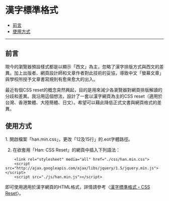 漢字標準格式
================

*   [前言](#qianyan)
*   [使用方式](#shiyong_fangshi)

* * *

<h2 id="qianyan">前言</h2>
現今的瀏覽器預設樣式都是以顯示「西文」為主，忽略了漢字排版方式與西文的差異。加上出版者、網頁設計師和文章作者對此技術的妥協，導致中文「螢幕文章」與學校所授予文章書寫規則有愈來愈大的出入。

最近有個CSS reset的概念突然興起，目的是用來減少各瀏覽器對網頁排版解讀的分歧和差異。我沿用這個想法，設計了一套以漢字網頁為主的CSS reset（適用於台灣、香港繁體、大陸簡體、日文）。希望可以藉此降低正式文書與網頁格式的差異。

<h2 id="shiyong_fangshi">使用方式</h2>
1. 開啟檔案「han.min.css」，更改「12及15行」的.eot字體路徑。

2. 在欲套用「Han: CSS Reset」的網頁中插入下列語法：
<pre><code>    &lt;link rel="stylesheet" media="all" href="./css/han.min.css"&gt;
    &lt;script src="http://ajax.googleapis.com/ajax/libs/jquery/1.5/jquery.min.js"&gt;&lt;/script&gt;
    &lt;script src="./js/han.min.js"&gt;&lt;/script&gt;
</code></pre>

即可使用適用於漢字網頁的HTML格式，詳情請參考〈[漢字標準格式・CSS Reset](http://ethantw.net/projects/han/)〉。
